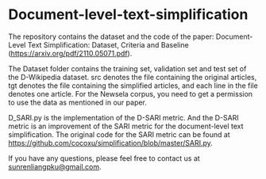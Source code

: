 # Document-level-text-simplification
The repository contains the dataset and the code of the paper: Document-Level Text Simplification: Dataset, Criteria and Baseline (https://arxiv.org/pdf/2110.05071.pdf).

The Dataset folder contains the training set, validation set and test set of the D-Wikipedia dataset. src denotes the file containing the original articles, tgt denotes the file containing the simplified articles, and each line in the file denotes one article. For the Newsela corpus, you need to get a permission to use the data as mentioned in our paper.

D_SARI.py is the implementation of the D-SARI metric. And the D-SARI metric is an improvement of the SARI metric for the document-level text simplification. The original code for the SARI metric can be found at https://github.com/cocoxu/simplification/blob/master/SARI.py.

If you have any questions, please feel free to contact us at sunrenliangpku@gmail.com.
